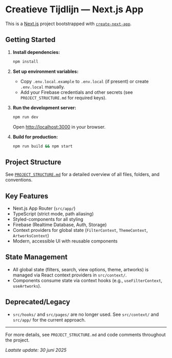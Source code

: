 # Creatieve Tijdlijn — Next.js App

This is a [Next.js](https://nextjs.org) project bootstrapped with [`create-next-app`](https://nextjs.org/docs/app/api-reference/cli/create-next-app).

## Getting Started

1. **Install dependencies:**
   ```bash
   npm install
   ```
2. **Set up environment variables:**
   - Copy `.env.local.example` to `.env.local` (if present) or create `.env.local` manually.
   - Add your Firebase credentials and other secrets (see `PROJECT_STRUCTURE.md` for required keys).

3. **Run the development server:**
   ```bash
   npm run dev
   ```
   Open [http://localhost:3000](http://localhost:3000) in your browser.

4. **Build for production:**
   ```bash
   npm run build && npm start
   ```

## Project Structure
See [`PROJECT_STRUCTURE.md`](./PROJECT_STRUCTURE.md) for a detailed overview of all files, folders, and conventions.

## Key Features
- Next.js App Router (`src/app/`)
- TypeScript (strict mode, path aliasing)
- Styled-components for all styling
- Firebase (Realtime Database, Auth, Storage)
- Context providers for global state (`FilterContext`, `ThemeContext`, `ArtworksContext`)
- Modern, accessible UI with reusable components

## State Management
- All global state (filters, search, view options, theme, artworks) is managed via React context providers in `src/context/`.
- Components consume state via context hooks (e.g., `useFilterContext`, `useArtworks`).

## Deprecated/Legacy
- `src/hooks/` and `src/pages/` are no longer used. See `src/context/` and `src/app/` for the current approach.

---

For more details, see `PROJECT_STRUCTURE.md` and code comments throughout the project.

_Laatste update: 30 juni 2025_
